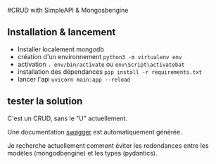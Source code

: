 #CRUD with SimpleAPI & Mongosbengine

## Installation & lancement
* Installer localement mongodb
* création d'un environnement ```python3 -m virtualenv env```
* activation ```. env/bin/activate``` ou ```env\Script\activatebat``` 
* installation des dépendances ```pip install -r requirements.txt```
* lancer l'api ```uvicorn main:app --reload```

## tester la solution
C'est un CRUD, sans le "U" actuellement.

Une documentation [swagger](http://localhost:8000/docs) est automatiquement générée.

Je recherche actuellement comment éviter les redondances entre les modèles (mongodbengine) et les types (pydantics).


